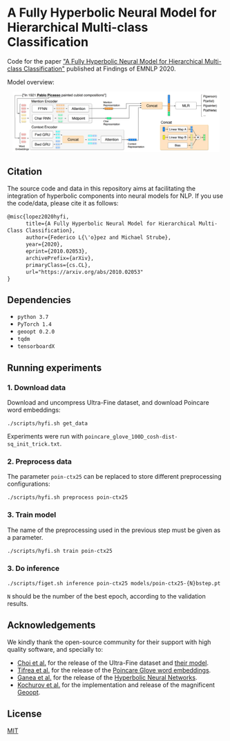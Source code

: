 # A Fully Hyperbolic Neural Model for Hierarchical Multi-class Classification
Code for the paper ["A Fully Hyperbolic Neural Model for Hierarchical Multi-class Classification"](https://arxiv.org/abs/2010.02053) published at Findings of EMNLP 2020.

Model overview:
<p align="center"><img width="95%" src="img/model.png" /></p>


## Citation
The source code and data in this repository aims at facilitating the integration of hyperbolic components into neural models for NLP. 
If you use the code/data, please cite it as follows:
```
@misc{lopez2020hyfi,
      title={A Fully Hyperbolic Neural Model for Hierarchical Multi-Class Classification}, 
      author={Federico L{\'o}pez and Michael Strube},
      year={2020},
      eprint={2010.02053},
      archivePrefix={arXiv},
      primaryClass={cs.CL},
      url="https://arxiv.org/abs/2010.02053"  
}
```

## Dependencies
* ``python 3.7``
* ``PyTorch 1.4``
* ``geoopt 0.2.0``
* ``tqdm``
* ``tensorboardX``

## Running experiments

### 1. Download data
Download and uncompress Ultra-Fine dataset, and download Poincare word embeddings:
```
./scripts/hyfi.sh get_data
```

Experiments were run with ``poincare_glove_100D_cosh-dist-sq_init_trick.txt``.


### 2. Preprocess data 
The parameter ``poin-ctx25`` can be replaced to store different preprocessing configurations: 
```
./scripts/hyfi.sh preprocess poin-ctx25
```


### 3. Train model
The name of the preprocessing used in the previous step must be given as a parameter.
```
./scripts/hyfi.sh train poin-ctx25
```

### 3. Do inference
```
./scripts/figet.sh inference poin-ctx25 models/poin-ctx25-{N}bstep.pt
```

``N`` should be the number of the best epoch, according to the validation results.

## Acknowledgements
We kindly thank the open-source community for their support with high quality software, and specially to:

* [Choi et al.](https://homes.cs.washington.edu/~eunsol/papers/acl_18.pdf) for the release of the Ultra-Fine dataset and [their model](https://github.com/uwnlp/open_type).
* [Tifrea et al.](https://openreview.net/forum?id=Ske5r3AqK7) for the release of the [Poincare Glove word embeddings](https://github.com/alex-tifrea/poincare_glove).
* [Ganea et al.](https://papers.nips.cc/paper/7780-hyperbolic-neural-networks.pdf) for the release of the [Hyperbolic Neural Networks](https://github.com/dalab/hyperbolic_nn).
* [Kochurov et al.](https://arxiv.org/abs/2005.02819) for the implementation and release of the magnificent [Geoopt](https://github.com/geoopt/geoopt).

## License

[MIT](LICENSE)